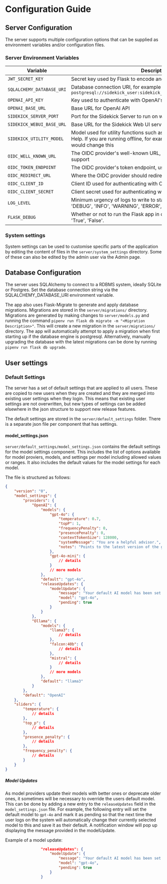 # Configuration Guide

## Server Configuration

The server supports multiple configuration options that can be supplied as environment variables and/or configuration files.

### Server Environment Variables

| Variable | Description | Required | Default Value |
|----------|-------------|----------|---------------|
|`JWT_SECRET_KEY`|Secret key used by Flask to encode and decode JWTs|✓||
|`SQLALCHEMY_DATABASE_URI`|Database connection URI, for example `sqlite:///sqlite.db` or `postgresql://sidekick_user:sidekick_password@127.0.0.1/sidekick_db`|✓||
|`OPENAI_API_KEY`|Key used to authenticate with OpenAI's API|✓||
|`OPENAI_BASE_URL`|Base URL for OpenAI API|✓|`https://api.openai.com/v1`|
|`SIDEKICK_SERVER_PORT`|Port for the Sidekick Server to run on when using `run.py`|✓|`5000`|
|`SIDEKICK_WEBUI_BASE_URL`|Base URL for the Sidekick Web UI service|✓|`http://localhost:8081`|
|`SIDEKICK_UTILITY_MODEL`|Model used for utility functions such as naming chats and notes and AI Help. If you are running offline, for example with ollama models, you would change this|||
|`OIDC_WELL_KNOWN_URL`|The OIDC provider's well-known URL, required for OIDC authentication support|||
|`OIDC_TOKEN_ENDPOINT`|The OIDC provider's token endpoint, used for handling OIDC logout|||
|`OIDC_REDIRECT_URL`|Where the OIDC provider should redirect to after successful login.|||
|`OIDC_CLIENT_ID`|Client ID used for authenticating with OIDC provider|||
|`OIDC_CLIENT_SECRET`|Client secret used for authenticating with OIDC provider|||
|`LOG_LEVEL`|Minimum urgency of logs to write to standard out. Supported values: 'DEBUG', 'INFO', 'WARNING', 'ERROR', 'CRITICAL'.||`ERROR`|
|`FLASK_DEBUG`|Whether or not to run the Flask app in debug mode. Supported values: 'True', 'False'.|||

### System settings

System settings can be used to customise specific parts of the application by editing the content of files in the `server/system_settings` directory. Some of these can also be edited by the admin user via the Admin page.

## Database Configuration

The server uses SQLAlchemy to connect to a RDBMS system, ideally SQLite or Postgres. Set the database connection string via the SQLALCHEMY_DATABASE_URI environment variable.

The app also uses Flask-Migrate to generate and apply database migrations. Migrations are stored in the `server/migrations/` directory. Migrations are generated by making changes to `server/models.py` and running the command `pipenv run flask db migrate -m "<Migration Description>"`. This will create a new migration in the `server/migrations/` directory. The app will automatically attempt to apply a migration when first starting up if the database engine is postgresql. Alternatively, manually upgrading the database with the latest migrations can be done by running `pipenv run flask db upgrade`.

## User settings

### Default Settings

The server has a set of default settings that are applied to all users. These are copied to new users when they are created and they are merged into existing user settings when they login. This means that existing user settings are not overwritten, but new types of settings can be added elsewhere in the json structure to support new release features.

The default settings are stored in the `server/default_settings` folder. There is a separate json file per component that has settings.

#### model_settings.json

`server/default_settings/model_settings.json` contains the default settings for the model settings component. This includes the list of options available for model proviers, models, and settings per model including allowed values or ranges. It also includes the default values for the model settings for each model.

The file is structured as follows:

```json
{
    "version": "0",
    "model_settings": {
        "providers": {
            "OpenAI": {
                "models": {
                    "gpt-4o": {
                        "temperature": 0.7,
                        "topP": 1,
                        "frequencyPenalty": 0,
                        "presencePenalty": 0,
                        "contextTokenSize": 128000,
                        "systemMessage": "You are a helpful advisor.",
                        "notes": "Points to the latest version of the gpt-4o (Omni) model. OpenAI's high-intelligence flagship model for complex, multi-step tasks. GPT-4o is cheaper and faster than GPT-4 Turbo."
                    },
                    "gpt-4o-mini": {
                        // details
                    }
                    // more models
                },
                "default": "gpt-4o",
                "releaseUpdates": {
                    "modelUpdate": {
                        "message": "Your default AI model has been set to gpt-4o, which is OpenAI's high-intelligence flagship model for complex, multi-step tasks. It's faster and lower cost than gpt4-turbo. Other models are available in Model Settings. For example, gpt-4o-mini is even faster and suitable for most simple tasks.",
                        "model": "gpt-4o",
                        "pending": true
                    }
                }
            },
            "Ollama": {
                "models": {
                    "llama3": {
                        // details
                    },
                    "falcon:40b": {
                        // details
                    },
                    "mistral": {
                        // details
                    }
                    // more models
                },
                "default": "llama3"
            }
        },
        "default": "OpenAI"
    },
    "sliders": {
        "temperature": {
            // details
        },
        "top_p": {
            // details
        },
        "presence_penalty": {
            // details
        },
        "frequency_penalty": {
            // details
        }
    }
}
```

##### Model Updates

As model providers update their models with better ones or deprecate older ones, it sometimes will be necessary to override the users default model. This can be done by adding a new entry to the `releaseUpdates` field in the `model_settings.json` file. For example, the following entry will set the default model to `gpt-4o` and mark it as pending so that the next time the user logs on the system will automatically change their currently selected model to this and save it as their default. A notification window will pop up displaying the message provided in the modelUpdate.

Example of a model update:

```json
                "releaseUpdates": {
                    "modelUpdate": {
                        "message": "Your default AI model has been set to gpt-4o, which is OpenAI's high-intelligence flagship model for complex, multi-step tasks. It's faster and lower cost than gpt4-turbo. Other models are available in Model Settings. For example, gpt-4o-mini is even faster and suitable for most simple tasks.",
                        "model": "gpt-4o",
                        "pending": true
                    }
                }
```